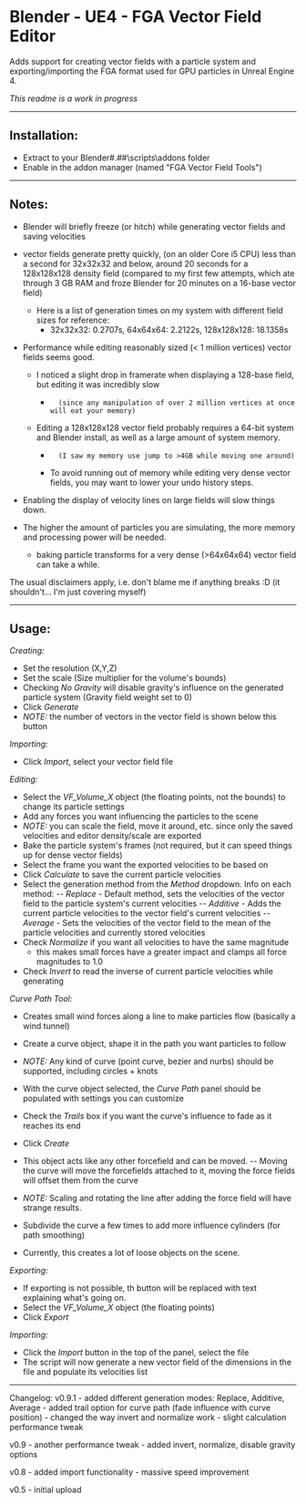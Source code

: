 Blender - UE4 - FGA Vector Field Editor
=======================================

Adds support for creating vector fields with a particle system and exporting/importing the FGA format used for GPU particles in Unreal Engine 4.


*This readme is a work in progress*


-------------------------------------------------------------------------------------------------------


Installation:
-------------

- Extract to your Blender\#.##\scripts\addons folder
- Enable in the addon manager (named "FGA Vector Field Tools")

---------------------------------------------------------------------------------------------------------


Notes:
------

- Blender will briefly freeze (or hitch) while generating vector fields and saving velocities
- vector fields generate pretty quickly, (on an older Core i5 CPU) less than a second for 32x32x32 and below, around 20 seconds for a 128x128x128 density field
(compared to my first few attempts, which ate through 3 GB RAM and froze Blender for 20 minutes on a 16-base vector field)
	- Here is a list of generation times on my system with different field sizes for reference:
		- 32x32x32: 0.2707s, 64x64x64: 2.2122s, 128x128x128: 18.1358s

- Performance while editing reasonably sized (< 1 million vertices) vector fields seems good.
	- I noticed a slight drop in framerate when displaying a 128-base field, but editing it was incredibly slow
		-		(since any manipulation of over 2 million vertices at once will eat your memory)
	- Editing a 128x128x128 vector field probably requires a 64-bit system and Blender install, as well as a large amount of system memory.
		- 		(I saw my memory use jump to >4GB while moving one around)
		- To avoid running out of memory while editing very dense vector fields, you may want to lower your undo history steps.

- Enabling the display of velocity lines on large fields will slow things down.

- The higher the amount of particles you are simulating, the more memory and processing power will be needed.
	- baking particle transforms for a very dense (>64x64x64) vector field can take a while.


The usual disclaimers apply, i.e. don't blame me if anything breaks :D (it shouldn't... I'm just covering myself)

-------------------------------------------------------------------------------------------------------


Usage:
------


*Creating:*

- Set the resolution (X,Y,Z)
- Set the scale (Size multiplier for the volume's bounds)
- Checking *No Gravity* will disable gravity's influence on the generated particle system (Gravity field weight set to 0)
- Click *Generate*
- *NOTE:* the number of vectors in the vector field is shown below this button


*Importing:*

- Click *Import*, select your vector field file


*Editing:*

- Select the *VF_Volume_X* object (the floating points, not the bounds) to change its particle settings
- Add any forces you want influencing the particles to the scene
- *NOTE:* you can scale the field, move it around, etc. since only the saved velocities and editor density/scale are exported
- Bake the particle system's frames (not required, but it can speed things up for dense vector fields)
- Select the frame you want the exported velocities to be based on
- Click *Calculate* to save the current particle velocities
- Select the generation method from the *Method* dropdown. Info on each method:
	-- *Replace*  	- Default method, sets the velocities of the vector field to the particle system's current velocities
	-- *Additive* 	- Adds the current particle velocities to the vector field's current velocities
	-- *Average*	- Sets the velocities of the vector field to the mean of the particle velocities and currently stored velocities
- Check *Normalize* if you want all velocities to have the same magnitude
	- this makes small forces have a greater impact and clamps all force magnitudes to 1.0
- Check *Invert* to read the inverse of current particle velocities while generating


*Curve Path Tool:*

- Creates small wind forces along a line to make particles flow (basically a wind tunnel)

- Create a curve object, shape it in the path you want particles to follow
- *NOTE:* Any kind of curve (point curve, bezier and nurbs) should be supported, including circles + knots
- With the curve object selected, the *Curve Path* panel should be populated with settings you can customize
- Check the *Trails* box if you want the curve's influence to fade as it reaches its end
- Click *Create*
- This object acts like any other forcefield and can be moved.
	-- Moving the curve will move the forcefields attached to it, moving the force fields will offset them from the curve

- *NOTE:* Scaling and rotating the line after adding the force field will have strange results.
- Subdivide the curve a few times to add more influence cylinders (for path smoothing)
- Currently, this creates a lot of loose objects on the scene.


*Exporting:*

- If exporting is not possible, th button will be replaced with text explaining what's going on.
- Select the *VF_Volume_X* object (the floating points)
- Click *Export*


*Importing:*

- Click the *Import* button in the top of the panel, select the file
- The script will now generate a new vector field of the dimensions in the file and populate its velocities list



--------------------------------------------------------------------------------------------------------------

Changelog:
v0.9.1
	- added different generation modes: Replace, Additive, Average
	- added trail option for curve path (fade influence with curve position)
	- changed the way invert and normalize work
	- slight calculation performance tweak

v0.9
	- another performance tweak
	- added invert, normalize, disable gravity options

v0.8 
	- added import functionality
	- massive speed improvement

v0.5 
	- initial upload

